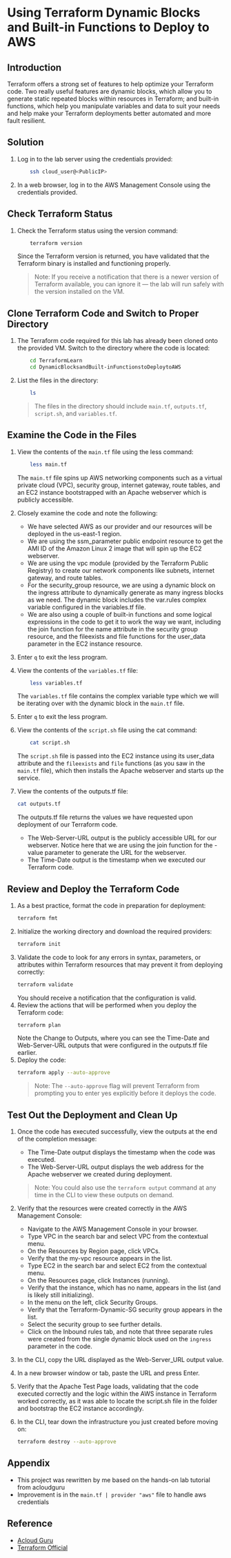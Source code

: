 
# Using Terraform Dynamic Blocks and Built-in Functions to Deploy to AWS


## Introduction
Terraform offers a strong set of features to help optimize your Terraform code. Two really useful features are dynamic blocks, which allow you to generate static repeated blocks within resources in Terraform; and built-in functions, which help you manipulate variables and data to suit your needs and help make your Terraform deployments better automated and more fault resilient.


## Solution

1. Log in to the lab server using the credentials provided:

    ```bash
        ssh cloud_user@<PublicIP>
    ```

2. In a web browser, log in to the AWS Management Console using the credentials provided.


## Check Terraform Status

1. Check the Terraform status using the version command:

    ```bash
        terraform version
    ```
    Since the Terraform version is returned, you have validated that the Terraform binary is installed and functioning properly.

    > Note: If you receive a notification that there is a newer version of Terraform available, you can ignore it — the lab will run safely with the version installed on the VM.

## Clone Terraform Code and Switch to Proper Directory

1. The Terraform code required for this lab has already been cloned onto the provided VM. Switch to the directory where the code is located:

    ```bash 
        cd TerraformLearn
        cd DynamicBlocksandBuilt-inFunctionstoDeploytoAWS
    ```
2. List the files in the directory:
    ```bash 
        ls
    ```
    > The files in the directory should include `main.tf`, `outputs.tf`, `script.sh`, and `variables.tf`.

## Examine the Code in the Files
  
1. View the contents of the `main.tf` file using the less command:
    ```bash
        less main.tf
    ```
    The `main.tf` file spins up AWS networking components such as a virtual private cloud (VPC), security group, internet gateway, route tables, and an EC2 instance bootstrapped with an Apache webserver which is publicly accessible.
  
2. Closely examine the code and note the following:
    - We have selected AWS as our provider and our resources will be deployed in the us-east-1 region.
    - We are using the ssm_parameter public endpoint resource to get the AMI ID of the Amazon Linux 2 image that will spin up the EC2 webserver.
    - We are using the vpc module (provided by the Terraform Public Registry) to create our network components like subnets, internet gateway, and route tables.
    - For the security_group resource, we are using a dynamic block on the ingress attribute to dynamically generate as many ingress blocks as we need. The dynamic block includes the var.rules complex variable configured in the variables.tf file.
    - We are also using a couple of built-in functions and some logical expressions in the code to get it to work the way we want, including the join function for the name attribute in the security group resource, and the fileexists and file functions for the user_data parameter in the EC2 instance resource.

3. Enter `q` to exit the less program.
4. View the contents of the `variables.tf` file:
    ```bash
        less variables.tf
    ```
    The `variables.tf` file contains the complex variable type which we will be iterating over with the dynamic block in the `main.tf` file.  
  
5. Enter `q` to exit the less program.
6. View the contents of the `script.sh` file using the cat command:
    ```bash
        cat script.sh
    ```
    
    The `script.sh` file is passed into the EC2 instance using its user_data attribute and the `fileexists` and `file` functions (as you saw in the `main.tf` file), which then installs the Apache webserver and starts up the service.

7. View the contents of the outputs.tf file:
    ```bash
    cat outputs.tf
    ```
    The outputs.tf file returns the values we have requested upon deployment of our Terraform code.

    - The Web-Server-URL output is the publicly accessible URL for our webserver. Notice here that we are using the join function for the - value parameter to generate the URL for the webserver.
    - The Time-Date output is the timestamp when we executed our Terraform code.

## Review and Deploy the Terraform Code
1. As a best practice, format the code in preparation for deployment:
    ```bash
    terraform fmt
    ```
2. Initialize the working directory and download the required providers:
    ```bash
    terraform init
    ```
3. Validate the code to look for any errors in syntax, parameters, or attributes within Terraform resources that may prevent it from deploying correctly:
    ```bash
    terraform validate
    ```
    You should receive a notification that the configuration is valid.
4. Review the actions that will be performed when you deploy the Terraform code:
    ```bash
    terraform plan
    ```
    Note the Change to Outputs, where you can see the Time-Date and Web-Server-URL outputs that were configured in the outputs.tf file earlier.
5. Deploy the code:
    ```bash
    terraform apply --auto-approve
    ```
    > Note: The `--auto-approve` flag will prevent Terraform from prompting you to enter yes explicitly before it deploys the code.

## Test Out the Deployment and Clean Up
1. Once the code has executed successfully, view the outputs at the end of the completion message:

    - The Time-Date output displays the timestamp when the code was executed.
    - The Web-Server-URL output displays the web address for the Apache webserver we created during deployment.
    > Note: You could also use the `terraform output` command at any time in the CLI to view these outputs on demand.

2. Verify that the resources were created correctly in the AWS Management Console:

    - Navigate to the AWS Management Console in your browser.
    - Type VPC in the search bar and select VPC from the contextual menu.
    - On the Resources by Region page, click VPCs.
    - Verify that the my-vpc resource appears in the list.
    - Type EC2 in the search bar and select EC2 from the contextual menu.
    - On the Resources page, click Instances (running).
    - Verify that the instance, which has no name, appears in the list (and is likely still initializing).
    - In the menu on the left, click Security Groups.
    - Verify that the Terraform-Dynamic-SG security group appears in the list.
    - Select the security group to see further details.
    - Click on the Inbound rules tab, and note that three separate rules were created from the single dynamic block used on the `ingress` parameter in the code.
3. In the CLI, copy the URL displayed as the Web-Server_URL output value.

4. In a new browser window or tab, paste the URL and press Enter.

5. Verify that the Apache Test Page loads, validating that the code executed correctly and the logic within the AWS instance in Terraform worked correctly, as it was able to locate the script.sh file in the folder and bootstrap the EC2 instance accordingly.

6. In the CLI, tear down the infrastructure you just created before moving on:
    ```bash
    terraform destroy --auto-approve
    ```

## Appendix

- This project was rewritten by me based on the hands-on lab tutorial from acloudguru
- Improvement is in the `main.tf | provider "aws"` file to handle aws credentials

## Reference

- [Acloud Guru](https://acloudguru.com/)
- [Terraform Official](https://www.terraform.io/docs)



